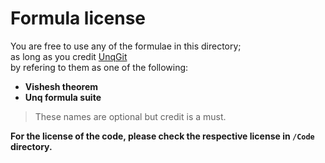 # Formula license

You are free to use any of the formulae in this directory;\
as long as you credit [UnqGit](https://www.github.com/UnqGit)\
by refering to them as one of the following:
- **Vishesh theorem**
- **Unq formula suite**
> These names are optional but credit is a must.

**For the license of the code, please check the respective license in `/Code` directory.**
